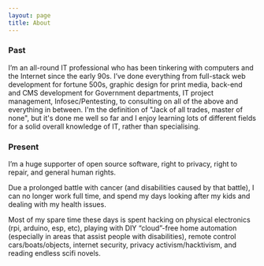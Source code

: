 ```yaml
---
layout: page
title: About
---
```


### Past

I’m an all-round IT professional who has been tinkering with computers and the Internet since the early 90s. I’ve done everything from full-stack web development for fortune 500s, graphic design for print media, back-end and CMS development for Government departments, IT project management, Infosec/Pentesting, to consulting on all of the above and everything in between. I'm the definition of "Jack of all trades, master of none", but it's done me well so far and I enjoy learning lots of different fields for a solid overall knowledge of IT, rather than specialising.

### Present

I’m a huge supporter of open source software, right to privacy, right to repair, and general human rights.

Due a prolonged battle with cancer (and disabilities caused by that battle), I can no longer work full time, and spend my days looking after my kids and dealing with my health issues.

Most of my spare time these days is spent hacking on physical electronics (rpi, arduino, esp, etc), playing with DIY “cloud”-free home automation (especially in areas that assist people with disabilities), remote control cars/boats/objects, internet security, privacy activism/hacktivism, and reading endless scifi novels.